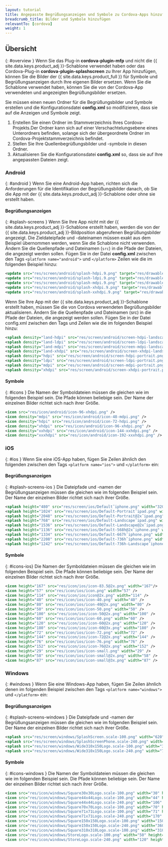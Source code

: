 ```yaml
---
layout: tutorial
title: Angepasste Begrüßungsanzeigen und Symbole zu Cordova-Apps hinzufügen
breadcrumb_title: Bilder und Symbole hinzufügen
relevantTo: [cordova]
weight: 1
---
```

<!-- NLS_CHARSET=UTF-8 -->
## Übersicht
{: #overview }
Wenn Sie das Plug-in **cordova-plugin-mfp** und nicht die
{{ site.data.keys.product_adj }}-Schablone verwendet haben oder das Cordova-Plug-in
**cordova-plugin-splashscreen** zu Ihrer App hinzufügen, können Sie die Bilder der
{{ site.data.keys.product_full }} für Symbole und Begrüßungsanzeigen durch Ihre eigenen
Bilder ersetzen. Wenn Sie die Schablone verwendet haben, können Sie die von der Cordova-App verwendeten und angezeigten Begrüßungsbilder
ersetzen. 

Sie müssen einen neuen Ordner für die Begrüßungsbilder und Symbole erstellen und die Konfigurationsdatei
**config.xml** so modifizieren, dass sie auf die Anzeigen und Symbole zeigt. 

1. Erstellen Sie einen Ordner im Stammverzeichnis Ihres Cordova-Projekts.Der Ordner kann sich auf einer Verschachtelungsebene eines Unterordners befinden, solange sich der übergeordnete Ordner im Cordova-Projektstammverzeichnis
befindet. 
2. Stellen Sie Ihre Quellenbegrüßungsbilder und -symbole in diesen Ordner. 
3. Aktualisieren Sie die Konfigurationsdatei **config.xml** so, dass sie auf Ihre angepassten Dateien
zeigt. 

### Android
{: #android }
Wenn Sie eine Android-App haben, richten sich die Anforderungen für die Identifikation der Begrüßungsbilder danach, ob Sie die App
mit der
{{ site.data.keys.product_adj }}-Schablone oder ohne sie erstellt haben. 

#### Begrüßungsanzeigen
{: #splash-screens }
Wenn Sie Ihre App *nicht* mit der {{ site.data.keys.product_adj }}-Schablone
erstellt haben, werden die von der
{{ site.data.keys.product_adj }}-Bildposition abgerufenen Begrüßungsbilder
angezeigt. Die Zieldateipfade und -dateinamen müssen exakt aus dem Beispiel übernommen
werden, wenn Sie die Schablone nicht verwenden. Ändern Sie die Quellenpfade und Dateinamen
(`src`) in die Pfade der Dateien, die angezeigt werden sollen. Fügen Sie in der Datei **config.xml** zwischen den Tags `<platform name="android">` und `</platform>` Zeilen wie die im folgenden Beispiel hinzu:  

```xml
<update src="res/screen/android/splash-hdpi.9.png" target="res/drawable-hdpi/splash.9.png" />
<update src="res/screen/android/splash-ldpi.9.png" target="res/drawable-ldpi/splash.9.png" />
<update src="res/screen/android/splash-mdpi.9.png" target="res/drawable-mdpi/splash.9.png" />
<update src="res/screen/android/splash-xhdpi.9.png" target="res/drawable-xhdpi/splash.9.png" />
<update src="res/screen/android/splash-xxhdpi.9.png" target="res/drawable-xxhdpi/splash.9.png" /> 
```

Wenn Sie Ihre App mit der {{ site.data.keys.product_adj }}-Schablone erstellt haben, müssen Sie
die von Cordova verwendeten Begrüßungsbilder aktualisieren. Ändern Sie die Quellenpfade und Dateinamen
(src) in die Pfade der Dateien, die angezeigt werden sollen. Fügen Sie in der Datei config.xml zwischen den Tags <platform name="android"> und </platform> Zeilen wie die im folgenden Beispiel hinzu: 

```xml
<splash density="land-hdpi" src="res/screen/android/screen-hdpi-landscape.png" />
<splash density="land-ldpi" src="res/screen/android/screen-ldpi-landscape.png" />
<splash density="land-mdpi" src="res/screen/android/screen-mdpi-landscape.png" />
<splash density="land-xhdpi" src="res/screen/android/screen-xhdpi-landscape.png" />
<splash density="hdpi" src="res/screen/android/screen-hdpi-portrait.png" />
<splash density="ldpi" src="res/screen/android/screen-ldpi-portrait.png" />
<splash density="mdpi" src="res/screen/android/screen-mdpi-portrait.png" />
<splash density="xhdpi" src="res/screen/android/screen-xhdpi-portrait.png" />
```

#### Symbole
{: #icons }
Die Namen der Symboldateien müssen die gleichen wie im folgenden Beispiel sein. Die Pfade können beliebige sein. Der Name der einzelnen Bilder richtet sich nach ihrer
Größe. 

```xml
<icon src="res/icon/android/icon-96-xhdpi.png" />
<icon density="mdpi" src="res/icon/android/icon-48-mdpi.png" />
<icon density="hdpi" src="res/icon/android/icon-72-hdpi.png" />
<icon density="xhdpi" src="res/icon/android/icon-96-xhdpi.png" />
<icon density="xxhdpi" src="res/icon/android/icon-144-xxhdpi.png" />
<icon density="xxxhdpi" src="res/icon/android/icon-192-xxxhdpi.png" />
```

### iOS
{: #ios }
Wenn Sie eine iOS-App haben, fügen Sie Zeilen ähnlich den folgenden zwischen den Tags `<platform name="ios">` und `</platform>` ein: 
    
#### Begrüßungsanzeigen
{: #splash-screens-ios }
Die Dateipfade und -namen der Begrüßungsanzeigen müssen die gleichen wie im folgenden Beispiel sein. Der Name der einzelnen Bilder richtet sich nach ihrer
Größe. 

```xml
<splash height="480" src="res/screen/ios/Default˜iphone.png" width="320" />
<splash height="1024" src="res/screen/ios/Default-Portrait˜ipad.png" width="768" />
<splash height="2048" src="res/screen/ios/Default-Portrait@2x˜ipad.png" width="1536" />
<splash height="768" src="res/screen/ios/Default-Landscape˜ipad.png" width="1024" />
<splash height="1536" src="res/screen/ios/Default-Landscape@2x˜ipad.png" width="2048" />
<splash height="1136" src="res/screen/ios/Default-568h@2x˜iphone.png" width="640" />
<splash height="1334" src="res/screen/ios/Default-667h˜iphone.png" width="750" />
<splash height="2208" src="res/screen/ios/Default-736h˜iphone.png" width="1242" />
<splash height="1242" src="res/screen/ios/Default-736h-Landscape˜iphone.png" width="2208" />
```

#### Symbole
{: #icons-ios}
Die Namen der Symboldateien müssen die gleichen wie im folgenden Beispiel sein. Die Pfade können beliebige sein. Der Name der einzelnen Bilder richtet sich nach ihrer
Größe. 

```xml
<icon height="167" src="res/icon/ios/icon-83.5@2x.png" width="167"/>
<icon height="57" src="res/icon/ios/icon.png" width="57" />
<icon height="114" src="res/icon/ios/icon@2x.png" width="114" />
<icon height="40" src="res/icon/ios/icon-40.png" width="40" />
<icon height="80" src="res/icon/ios/icon-40@2x.png" width="80" />
<icon height="50" src="res/icon/ios/icon-50.png" width="50" />
<icon height="100" src="res/icon/ios/icon-50@2x.png" width="100" />
<icon height="60" src="res/icon/ios/icon-60.png" width="60" />
<icon height="120" src="res/icon/ios/icon-60@2x.png" width="120" />
<icon height="180" src="res/icon/ios/icon-60@3x.png" width="180" />
<icon height="72" src="res/icon/ios/icon-72.png" width="72" />
<icon height="144" src="res/icon/ios/icon-72@2x.png" width="144" />
<icon height="76" src="res/icon/ios/icon-76.png" width="76" />
<icon height="152" src="res/icon/ios/icon-76@2x.png" width="152" />
<icon height="29" src="res/icon/ios/icon-small.png" width="29" />
<icon height="58" src="res/icon/ios/icon-small@2x.png" width="58" />
<icon height="87" src="res/icon/ios/icon-small@3x.png" width="87" />
```

### Windows
{: #windows }
Wenn Sie eine Windows-App haben, fügen Sie Zeilen ähnlich denen im folgenden Beispiel zwischen den Tags `<platform name="windows">` und `</platform>` ein: 

#### Begrüßungsanzeigen
{: #splash-screens-windows }
Die Dateipfade und -namen der Begrüßungsanzeigen müssen die gleichen wie im folgenden Beispiel sein. Der Name der einzelnen Bilder richtet sich nach ihrer
Größe. 

```xml
<splash src="res/screen/windows/SplashScreen.scale-100.png" width="620" height="300"/>
<splash src="res/screen/windows/SplashScreenPhone.scale-240.png" width="1152" height="1920"/>
<splash src="res/screen/windows/Wide310x150Logo.scale-100.png" width="310" height="150"/>
<splash src="res/screen/windows/Wide310x150Logo.scale-240.png" width="744" height="360"/>
```

#### Symbole
{: #icons-windows }
Die Namen der Symboldateien müssen die gleichen wie im folgenden Beispiel sein. Die Pfade können beliebige sein. Der Name der einzelnen Bilder richtet sich nach ihrer
Größe. 

```xml
<icon src="res/icon/windows/Square30x30Logo.scale-100.png" width="30" height="30" />
<icon src="res/icon/windows/Square44x44Logo.scale-100.png" width="44" height="44" />
<icon src="res/icon/windows/Square44x44Logo.scale-240.png" width="106" height="106" />
<icon src="res/icon/windows/Square70x70Logo.scale-100.png" width="70" height="70" />
<icon src="res/icon/windows/Square71x71Logo.scale-100.png" width="71" height="71" />
<icon src="res/icon/windows/Square71x71Logo.scale-240.png" width="170" height="170" />
<icon src="res/icon/windows/Square150x150Logo.scale-100.png" width="150" height="150" />
<icon src="res/icon/windows/Square150x150Logo.scale-240.png" width="360" height="360" />
<icon src="res/icon/windows/Square310x310Logo.scale-100.png" width="310" height="310" />
<icon src="res/icon/windows/StoreLogo.scale-100.png" width="50" height="50" />
<icon src="res/icon/windows/StoreLogo.scale-240.png" width="120" height="120" />
```
